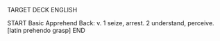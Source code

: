 TARGET DECK
ENGLISH

START
Basic
Apprehend
Back: v. 1 seize, arrest. 2 understand, perceive. [latin prehendo grasp]
END

